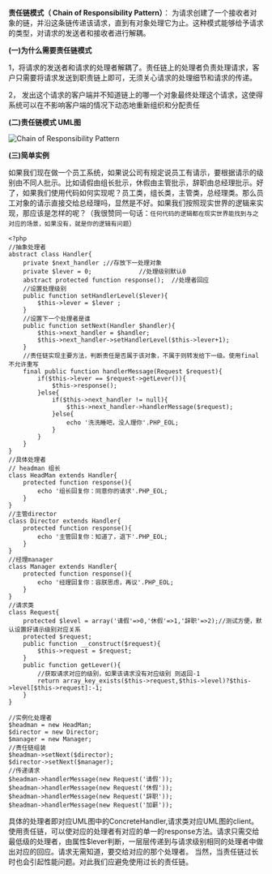 **责任链模式（ Chain of Responsibility Pattern）**： 为请求创建了一个接收者对象的链，并沿这条链传递该请求，直到有对象处理它为止。这种模式能够给予请求的类型，对请求的发送者和接收者进行解耦。

**(一)为什么需要责任链模式**

1，将请求的发送者和请求的处理者解耦了。责任链上的处理者负责处理请求，客户只需要将请求发送到职责链上即可，无须关心请求的处理细节和请求的传递。

2， 发出这个请求的客户端并不知道链上的哪一个对象最终处理这个请求，这使得系统可以在不影响客户端的情况下动态地重新组织和分配责任

**(二)责任链模式 UML图**

![Chain of Responsibility Pattern](http://upload-images.jianshu.io/upload_images/5261067-c6820b131115da9b.png?imageMogr2/auto-orient/strip%7CimageView2/2/w/1240)

**(三)简单实例**

如果我们现在做一个员工系统，如果说公司有规定说员工有请示，要根据请示的级别由不同人批示。比如请假由组长批示，休假由主管批示，辞职由总经理批示。好了，如果我们使用代码如何实现呢？员工类，组长类，主管类，总经理类。那么员工对象的请示直接交给总经理吗，显然是不好。如果我们按照现实世界的逻辑来实现，那应该是怎样的呢？（我很赞同一句话：`任何代码的逻辑都在现实世界能找到与之对应的场景，如果没有，就是你的逻辑有问题`）

```
<?php
//抽象处理者
abstract class Handler{
    private $next_handler ;//存放下一处理对象
    private $lever = 0;             //处理级别默认0
    abstract protected function response();  //处理者回应
    //设置处理级别
    public function setHandlerLevel($lever){
        $this->lever = $lever ;
    }
    //设置下一个处理者是谁
    public function setNext(Handler $handler){
        $this->next_handler = $handler;
        $this->next_handler->setHandlerLevel($this->lever+1);
    }
    //责任链实现主要方法，判断责任是否属于该对象，不属于则转发给下一级。使用final不允许重写
    final public function handlerMessage(Request $request){
        if($this->lever == $request->getLever()){
            $this->response();
        }else{
            if($this->next_handler != null){
                $this->next_handler->handlerMessage($request);
            }else{
                echo '洗洗睡吧，没人理你'.PHP_EOL;
            }
        }
    }
}
//具体处理者
// headman 组长 
class HeadMan extends Handler{
    protected function response(){
        echo '组长回复你：同意你的请求'.PHP_EOL;
    }
}
//主管director
class Director extends Handler{
    protected function response(){
        echo '主管回复你：知道了，退下'.PHP_EOL;
    }
}
//经理manager
class Manager extends Handler{
    protected function response(){
        echo '经理回复你：容朕思虑，再议'.PHP_EOL;
    }
}
//请求类
class Request{
    protected $level = array('请假'=>0,'休假'=>1,'辞职'=>2);//测试方便，默认设置好请示级别对应关系
    protected $request;
    public function __construct($request){
        $this->request = $request;
    }
    public function getLever(){
        //获取请求对应的级别，如果该请求没有对应级别 则返回-1
        return array_key_exists($this->request,$this->level)?$this->level[$this->request]:-1;
    }
}

//实例化处理者
$headman = new HeadMan;
$director = new Director;
$manager = new Manager;
//责任链组装
$headman->setNext($director);
$director->setNext($manager);
//传递请求
$headman->handlerMessage(new Request('请假'));
$headman->handlerMessage(new Request('休假'));
$headman->handlerMessage(new Request('辞职'));
$headman->handlerMessage(new Request('加薪')); 
```

具体的处理者即对应UML图中的ConcreteHandler,请求类对应UML图的client。使用责任链，可以使对应的处理者有对应的单一的response方法。请求只需交给最低级的处理者，由属性$lever判断，一层层传递到与请求级别相同的处理者中做出对应的回应。请求无需知道，要交给对应的那个处理者。
当然，当责任链过长时也会引起性能问题。对此我们应避免使用过长的责任链。
